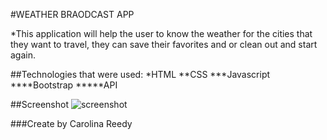 #WEATHER BRAODCAST APP

\*This application will help the user to know the weather for the cities that they want to travel, they can save their favorites and or clean out and start again.

##Technologies that were used:
\*HTML
\*\*CSS
\*\*\*Javascript
\*\*\*\*Bootstrap
\*\*\*\*\*API

##Screenshot
![screenshot](https://user-images.githubusercontent.com/17866063/121563488-afd42680-c9d7-11eb-8342-fb2528e131d6.jpg)

###Create by Carolina Reedy
